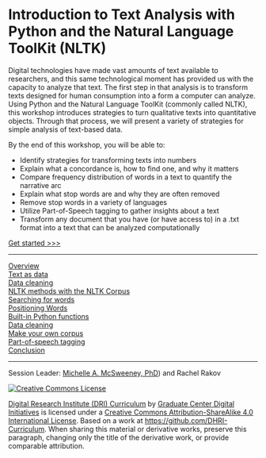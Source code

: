 
# Introduction to Text Analysis with Python and the Natural Language ToolKit (NLTK)

Digital technologies have made vast amounts of text available to researchers, and this same technological moment has provided us with the capacity to analyze that text. The first step in that analysis is to transform texts designed for human consumption into a form a computer can analyze. Using Python and the Natural Language ToolKit (commonly called NLTK), this workshop introduces strategies to turn qualitative texts into quantitative objects. Through that process, we will present a variety of strategies for simple analysis of text-based data. 

By the end of this workshop, you will be able to:

- Identify strategies for transforming texts into numbers
- Explain what a concordance is, how to find one, and why it matters
- Compare frequency distribution of words in a text to quantify the narrative arc
- Explain what stop words are and why they are often removed
- Remove stop words in a variety of languages
- Utilize Part-of-Speech tagging to gather insights about a text
- Transform any document that you have (or have access to) in a .txt format into a text that can be analyzed computationally

[Get started >>>](sections/overview.md)  

-----

[Overview](sections/overview.md)  
[Text as data](sections/text_as_data.md)  
[Data cleaning](sections/data_cleaning.md)  
[NLTK methods with the NLTK Corpus](sections/methods.md)  
[Searching for words](sections/searching.md)  
[Positioning Words](sections/positioning.md)  
[Built-in Python functions](sections/built-in.md)  
[Data cleaning](sections/cleaning.md)  
[Make your own corpus](sections/make_corpus.md)  
[Part-of-speech tagging](sections/conclusion.md)  
[Conclusion](sections/conclusion.md)  

-----

Session Leader: [Michelle A. McSweeney, PhD](http://www.michelleamcsweeney.com)) and Rachel Rakov

[![Creative Commons License](https://i.creativecommons.org/l/by-sa/4.0/88x31.png)](http://creativecommons.org/licenses/by-sa/4.0/)

[Digital Research Institute (DRI) Curriculum](http://purl.org/dc/terms/) by [Graduate Center Digital Initiatives](https://gcdi.commons.gc.cuny.edu/) is licensed under a [Creative Commons Attribution-ShareAlike 4.0 International License](http://creativecommons.org/licenses/by-sa/4.0/). Based on a work at <https://github.com/DHRI-Curriculum>. When sharing this material or derivative works, preserve this paragraph, changing only the title of the derivative work, or provide comparable attribution.
